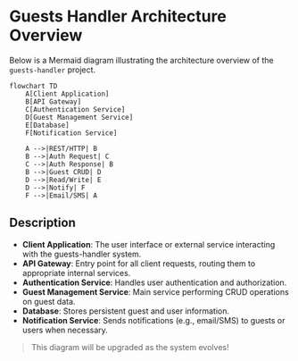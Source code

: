 # Guests Handler Architecture Overview

Below is a Mermaid diagram illustrating the architecture overview of the `guests-handler` project.

```mermaid
flowchart TD
    A[Client Application]
    B[API Gateway]
    C[Authentication Service]
    D[Guest Management Service]
    E[Database]
    F[Notification Service]

    A -->|REST/HTTP| B
    B -->|Auth Request| C
    C -->|Auth Response| B
    B -->|Guest CRUD| D
    D -->|Read/Write| E
    D -->|Notify| F
    F -->|Email/SMS| A
```

## Description

- **Client Application**: The user interface or external service interacting with the guests-handler system.
- **API Gateway**: Entry point for all client requests, routing them to appropriate internal services.
- **Authentication Service**: Handles user authentication and authorization.
- **Guest Management Service**: Main service performing CRUD operations on guest data.
- **Database**: Stores persistent guest and user information.
- **Notification Service**: Sends notifications (e.g., email/SMS) to guests or users when necessary.

> This diagram will be upgraded as the system evolves!
